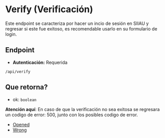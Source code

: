 # Verify (Verificación)
Este endpoint se caracteriza por hacer un incio de sesión en SIIAU y regresar si este fue exitoso, es recomendable usarlo en su formulario de login.

## Endpoint
+ **Autenticación:** Requerida
``` 
/api/verify
```

## Que retorna?
+ ok: `boolean`

**Atención aquí**: En caso de que la verificación no sea exitosa se regresara un codigo de error: 500, junto con los posibles codigo de error.
+ [Opened](./Errores.md#opened)
+ [Wrong](./Errores.md#wrong)